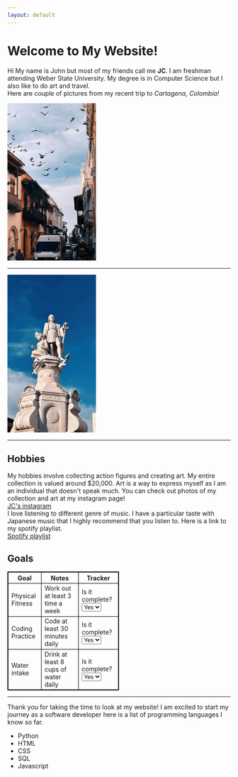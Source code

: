 ```yaml
---
layout: default
---
```

# Welcome to My Website!
Hi My name is John but most of my friends call me <strong>JC</strong>. I am freshman attending Weber State University. My degree is in Computer Science but I also like to do art and travel.<br>
Here are couple of pictures from my recent trip to <em>Cartagena, Colombia!</em> <br>

<img src="assets/images/colombia1.JPG" alt = "first photo of colombia" width = 200px>

* * *
<img src="assets/images/colombia2.JPG" alt = "first photo of colombia" width = 200px>

* * *

## Hobbies
My hobbies involve collecting action figures and creating art. My entire collection is valued around $20,000. Art is a way to express myself as I am an individual that doesn't speak much. You can check out photos of my collection and art at my instagram page! <br>
[JC's instagram](https://www.instagram.com/_crazyjc/)<br>
I love listening to different genre of music. I have a particular taste with Japanese music that I highly recommend that you listen to. Here is a link to my spotify playlist.<br>
[Spotify playlist](https://open.spotify.com/playlist/4CXUvJWg0ubdXC2MsaDM41?si=f83641d6938249a9)
## Goals

<style>
table {
    border-collapse: collapse; 
    width: 50%;
}
table, th, td {
    border: 1px solid black; 
}
</style>
<table>
<tr>
<th>Goal</th>
<th>Notes</th>
<th>Tracker</th>
</tr>
<tr>
<td>Physical Fitness</td>
<td>Work out at least 3 time a week</td>
<td>
<label for = "goal">Is it complete?</label><select name="up to date" id="update">
<option value="yes">Yes</option>
<option value = "no">No</option> 
</select></tr>

<tr>
<td>Coding Practice</td>
<td>Code at least 30 minutes daily</td>
<td><label for = "goal">Is it complete?</label><select name="up to date" id="update">
<option value="yes">Yes</option>
<option value = "no">No</option> 
</select></tr>
<tr>
<td>Water intake</td>
<td>Drink at least 8 cups of water daily</td>
<td><label for = "goal">Is it complete?</label><select name="up to date" id="update">
<option value="yes">Yes</option>
<option value = "no">No</option> 
</tr>
</select>
</table>


* * *

Thank you for taking the time to look at my website! I am excited to start my journey as a software developer here is a list of programming languages I know so far.
<ul>
<li>Python</li>
<li>HTML</li>
<li>CSS</li>
<li>SQL</li>
<li>Javascript</li>